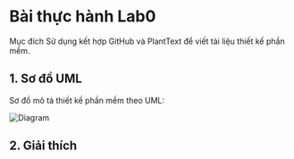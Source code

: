 # Bài thực hành Lab0
Mục đích
Sử dụng kết hợp GitHub và PlantText để viết tài liệu thiết kế phần mềm.

## 1. Sơ đồ UML
Sơ đồ mô tả thiết kế phần mềm theo UML:

![Diagram](http://www.plantuml.com/plantuml/png/Z9AzQiCm4CTtFSNXgORc1KemsGs5WWbTXIqY4LiE-aWBfLE7hiqR94E75hfriYaTv1VH4_GLUiW9mSMOQX3YVtU_-z9F-xtGXYfZgvBGtDGAeeoxlUIm5UvTHa0rPCkJAUNkaFCWfeGebXigLoM3g7lfdkGArkxh4hfTU4lkcuzD10y4y8GhMy9ibi35TJ21rKn9MZ7OkZrigDPtjIhYu9aE70rtdqWqGfxWc2WcmNCQrcEErVKLnN05yxcGUMaBbYG3o7YY0IG8GqAF-9CanDnOd25Kg1XOe-7DZcOV2prgzzOthsOgwbpXBIu7Ae6xqxxTOGV2jyyIcwfzSn3_OqoEwf6G1PC5_fLV0000__y30000)

## 2. Giải thích
